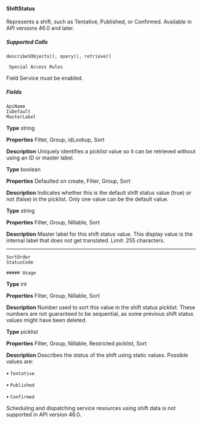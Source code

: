 #### ShiftStatus

Represents a shift, such as Tentative, Published, or Confirmed. Available in API versions 46.0 and later.

##### Supported Calls
```
describeSObjects(), query(), retrieve()

 Special Access Rules

```
Field Service must be enabled.

##### Fields

```
ApiName
IsDefault
MasterLabel

```

**Type**
string

**Properties**
Filter, Group, idLookup, Sort

**Description**
Uniquely identifies a picklist value so it can be retrieved without using an ID or master label.

**Type**
boolean

**Properties**
Defaulted on create, Filter, Group, Sort

**Description**
Indicates whether this is the default shift status value (true) or not (false) in the picklist.
Only one value can be the default value.

**Type**
string

**Properties**
Filter, Group, Nillable, Sort

**Description**
Master label for this shift status value. This display value is the internal label that does not
get translated. Limit: 255 characters.


-----

```
SortOrder
StatusCode

##### Usage

```

**Type**
int

**Properties**
Filter, Group, Nillable, Sort

**Description**
Number used to sort this value in the shift status picklist. These numbers are not guaranteed
to be sequential, as some previous shift status values might have been deleted.

**Type**
picklist

**Properties**
Filter, Group, Nillable, Restricted picklist, Sort

**Description**
Describes the status of the shift using static values. Possible values are:

**•** `Tentative`

**•** `Published`

**•** `Confirmed`


Scheduling and dispatching service resources using shift data is not supported in API version 46.0.
